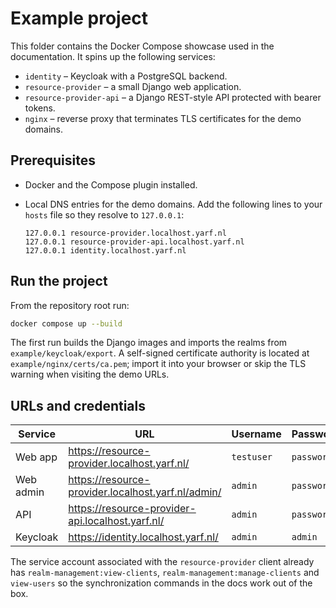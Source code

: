 # Example project

This folder contains the Docker Compose showcase used in the documentation. It
spins up the following services:

- `identity` – Keycloak with a PostgreSQL backend.
- `resource-provider` – a small Django web application.
- `resource-provider-api` – a Django REST-style API protected with bearer tokens.
- `nginx` – reverse proxy that terminates TLS certificates for the demo domains.

## Prerequisites

- Docker and the Compose plugin installed.
- Local DNS entries for the demo domains. Add the following lines to your
  `hosts` file so they resolve to `127.0.0.1`:

  ```text
  127.0.0.1 resource-provider.localhost.yarf.nl
  127.0.0.1 resource-provider-api.localhost.yarf.nl
  127.0.0.1 identity.localhost.yarf.nl
  ```

## Run the project

From the repository root run:

```bash
docker compose up --build
```

The first run builds the Django images and imports the realms from
`example/keycloak/export`. A self-signed certificate authority is located at
`example/nginx/certs/ca.pem`; import it into your browser or skip the TLS warning
when visiting the demo URLs.

## URLs and credentials

| Service | URL | Username | Password |
|---------|-----|----------|----------|
| Web app | https://resource-provider.localhost.yarf.nl/ | `testuser` | `password` |
| Web admin | https://resource-provider.localhost.yarf.nl/admin/ | `admin` | `password` |
| API | https://resource-provider-api.localhost.yarf.nl/ | `admin` | `password` |
| Keycloak | https://identity.localhost.yarf.nl/ | `admin` | `admin` |

The service account associated with the `resource-provider` client already has
`realm-management:view-clients`, `realm-management:manage-clients` and
`view-users` so the synchronization commands in the docs work out of the box.
